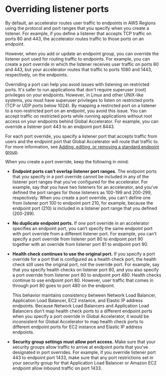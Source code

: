 # Overriding listener ports<a name="about-endpoint-groups-port-override"></a>

By default, an accelerator routes user traffic to endpoints in AWS Regions using the protocol and port ranges that you specify when you create a listener\. For example, if you define a listener that accepts TCP traffic on ports 80 and 443, the accelerator routes traffic to those ports on an endpoint\.

However, when you add or update an endpoint group, you can override the listener port used for routing traffic to endpoints\. For example, you can create a port override in which the listener receives user traffic on ports 80 and 443, but your accelerator routes that traffic to ports 1080 and 1443, respectively, on the endpoints\.

Overriding a port can help you avoid issues with listening on restricted ports\. It's safer to run applications that don't require superuser \(root\) privileges on your endpoints\. However, in Linux and other UNIX\-like systems, you must have superuser privileges to listen on restricted ports \(TCP or UDP ports below 1024\)\. By mapping a restricted port on a listener to a non\-restricted port on an endpoint, you avoid this issue\. You can accept traffic on restricted ports while running applications without root access on your endpoints behind Global Accelerator\. For example, you can override a listener port 443 to an endpoint port 8443\.

For each port override, you specify a listener port that accepts traffic from users and the endpoint port that Global Accelerator will route that traffic to\. For more information, see [ Adding, editing, or removing a standard endpoint group](about-endpoint-groups.create-endpoint-group.md)\.

When you create a port override, keep the following in mind:
+ **Endpoint ports can’t overlap listener port ranges\.** The endpoint ports that you specify in a port override cannot be included in any of the listener port ranges that you've configured for the accelerator\. For example, say that you have two listeners for an accelerator, and you've defined the port ranges for those listeners as 100\-199 and 200\-299, respectively\. When you create a port override, you can't define one from listener port 100 to endpoint port 210, for example, because the endpoint port \(210\) is included in a listener port range that you defined \(200\-299\)\.
+ **No duplicate endpoint ports\.** If one port override in an accelerator specifies an endpoint port, you can’t specify the same endpoint port with port override from a different listener port\. For example, you can’t specify a port override from listener port 80 to endpoint port 90 together with an override from listener port 81 to endpoint port 90\.
+ **Health check continues to use the original port\.** If you specify a port override for a port that is configured as a health check port, the health check still uses the original port, not the override port\. For example, say that you specify health checks on listener port 80, and you also specify a port override from listener port 80 to endpoint port 480\. Health checks continue to use endpoint port 80\. However, user traffic that comes in through port 80 goes to port 480 on the endpoint\.

  This behavior maintains consistency between Network Load Balancer, Application Load Balancer, EC2 instance, and Elastic IP address endpoints\. Because Network Load Balancers and Application Load Balancers don’t map health check ports to a different endpoint ports when you specify a port override in Global Accelerator, it would be inconsistent for Global Accelerator to map health check ports to different endpoint ports for EC2 instance and Elastic IP address endpoints\.
+ **Security group settings must allow port access\.** Make sure that your security groups allow traffic to arrive at endpoint ports that you've designated in port overrides\. For example, if you override listener port 443 to endpoint port 1433, make sure that any port restrictions set in your security group for that Application Load Balancer or Amazon EC2 endpoint allow inbound traffic on port 1433\.